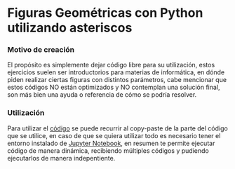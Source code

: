 <main>
  <h1>Figuras Geométricas con Python utilizando asteriscos</h1>
  <h3>Motivo de creación</h3>
  <p>El propósito es simplemente dejar código libre para su utilización, estos ejercicios suelen ser introductorios para materias de informática, en dónde piden realizar ciertas figuras con distintos parámetros, cabe mencionar que estos códigos NO están optimizados y NO contemplan una solución final, son más bien una ayuda o referencia de cómo se podría resolver.</p>
  <h3>Utilización</h3>
  <p>Para utilizar el <a href="https://github.com/alexbgh1/figuras-geometricas/blob/main/Figuras_geometricas.ipynb">código</a> se puede recurrir al copy-paste de la parte del código que se utilice, en caso de que se quiera utilizar todo es necesario tener el entorno instalado de <a href="https://jupyter.org/">Jupyter Notebook</a>, en resumen te permite ejecutar código de manera dinámica, recibiendo múltiples códigos y pudiendo ejecutarlos de manera indepentiente.</p>
</main>
